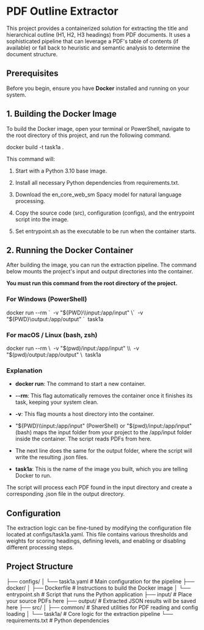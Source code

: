 **PDF Outline Extractor**
=========================

This project provides a containerized solution for extracting the title and hierarchical outline (H1, H2, H3 headings) from PDF documents. It uses a sophisticated pipeline that can leverage a PDF's table of contents (if available) or fall back to heuristic and semantic analysis to determine the document structure.

**Prerequisites**
-----------------

Before you begin, ensure you have **Docker** installed and running on your system.

**1\. Building the Docker Image**
---------------------------------

To build the Docker image, open your terminal or PowerShell, navigate to the root directory of this project, and run the following command.

docker build -t task1a .

This command will:

1.  Start with a Python 3.10 base image.
    
2.  Install all necessary Python dependencies from requirements.txt.
    
3.  Download the en\_core\_web\_sm Spacy model for natural language processing.
    
4.  Copy the source code (src), configuration (configs), and the entrypoint script into the image.
    
5.  Set entrypoint.sh as the executable to be run when the container starts.
    

**2\. Running the Docker Container**
------------------------------------

After building the image, you can run the extraction pipeline. The command below mounts the project's input and output directories into the container.

**You must run this command from the root directory of the project.**

### **For Windows (PowerShell)**

docker run --rm \`  -v "${PWD}\\input:/app/input" \`  -v "${PWD}\\output:/app/output" \`  task1a

### **For macOS / Linux (bash, zsh)**

docker run --rm \\  -v "$(pwd)/input:/app/input" \\  -v "$(pwd)/output:/app/output" \\  task1a

### **Explanation**

*   **docker run**: The command to start a new container.
    
*   **\--rm**: This flag automatically removes the container once it finishes its task, keeping your system clean.
    
*   **\-v**: This flag mounts a host directory into the container.
    
*   "${PWD}\\input:/app/input" (PowerShell) or "$(pwd)/input:/app/input" (bash) maps the input folder from your project to the /app/input folder inside the container. The script reads PDFs from here.
    
*   The next line does the same for the output folder, where the script will write the resulting .json files.
    
*   **task1a**: This is the name of the image you built, which you are telling Docker to run.
    

The script will process each PDF found in the input directory and create a corresponding .json file in the output directory.

**Configuration**
-----------------

The extraction logic can be fine-tuned by modifying the configuration file located at configs/task1a.yaml. This file contains various thresholds and weights for scoring headings, defining levels, and enabling or disabling different processing steps.

**Project Structure**
------------------------------------------------------------------------------------
├── configs/
│   └── task1a.yaml     # Main configuration for the pipeline
├── docker/
│   ├── Dockerfile      # Instructions to build the Docker image
│   └── entrypoint.sh   # Script that runs the Python application
├── input/              # Place your source PDFs here
├── output/             # Extracted JSON results will be saved here
├── src/
│   ├── common/         # Shared utilities for PDF reading and config loading
│   └── task1a/         # Core logic for the extraction pipeline
└── requirements.txt    # Python dependencies
